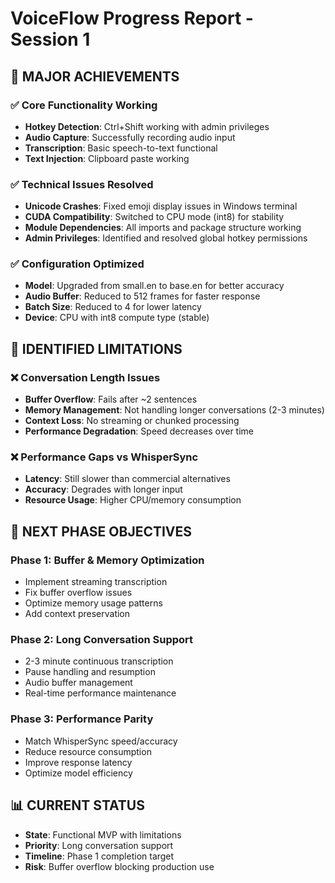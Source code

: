 # VoiceFlow Progress Report - Session 1

## 🎉 MAJOR ACHIEVEMENTS

### ✅ Core Functionality Working
- **Hotkey Detection**: Ctrl+Shift working with admin privileges
- **Audio Capture**: Successfully recording audio input
- **Transcription**: Basic speech-to-text functional
- **Text Injection**: Clipboard paste working

### ✅ Technical Issues Resolved
- **Unicode Crashes**: Fixed emoji display issues in Windows terminal
- **CUDA Compatibility**: Switched to CPU mode (int8) for stability
- **Module Dependencies**: All imports and package structure working
- **Admin Privileges**: Identified and resolved global hotkey permissions

### ✅ Configuration Optimized
- **Model**: Upgraded from small.en to base.en for better accuracy
- **Audio Buffer**: Reduced to 512 frames for faster response
- **Batch Size**: Reduced to 4 for lower latency
- **Device**: CPU with int8 compute type (stable)

## 🚫 IDENTIFIED LIMITATIONS

### ❌ Conversation Length Issues
- **Buffer Overflow**: Fails after ~2 sentences 
- **Memory Management**: Not handling longer conversations (2-3 minutes)
- **Context Loss**: No streaming or chunked processing
- **Performance Degradation**: Speed decreases over time

### ❌ Performance Gaps vs WhisperSync
- **Latency**: Still slower than commercial alternatives
- **Accuracy**: Degrades with longer input
- **Resource Usage**: Higher CPU/memory consumption

## 🎯 NEXT PHASE OBJECTIVES

### Phase 1: Buffer & Memory Optimization
- Implement streaming transcription
- Fix buffer overflow issues
- Optimize memory usage patterns
- Add context preservation

### Phase 2: Long Conversation Support
- 2-3 minute continuous transcription
- Pause handling and resumption
- Audio buffer management
- Real-time performance maintenance

### Phase 3: Performance Parity
- Match WhisperSync speed/accuracy
- Reduce resource consumption
- Improve response latency
- Optimize model efficiency

## 📊 CURRENT STATUS
- **State**: Functional MVP with limitations
- **Priority**: Long conversation support
- **Timeline**: Phase 1 completion target
- **Risk**: Buffer overflow blocking production use